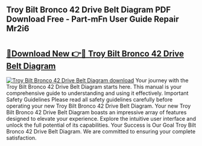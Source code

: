 ## Troy Bilt Bronco 42 Drive Belt Diagram PDF Download Free - Part-mFn User Guide Repair Mr2i6

# <h2><a href="http://dfr6ojn.blite.top/?on=Troy+Bilt+Bronco+42+Drive+Belt+Diagram">🔗Download New 👉🔴 Troy Bilt Bronco 42 Drive Belt Diagram</a></h2>

[![Troy Bilt Bronco 42 Drive Belt Diagram download](https://i.imgur.com/lujVjoI.png)](http://dfr6ojn.blite.top/?on=Troy+Bilt+Bronco+42+Drive+Belt+Diagram)
Your journey with the Troy Bilt Bronco 42 Drive Belt Diagram starts here. This manual is your comprehensive guide to understanding and using it effectively. Important Safety Guidelines Please read all safety guidelines carefully before operating your new Troy Bilt Bronco 42 Drive Belt Diagram. Your new Troy Bilt Bronco 42 Drive Belt Diagram boasts an impressive array of features designed to elevate your experience. Explore the intuitive user interface and unlock the full potential of its capabilities. Your Success is Our Goal Troy Bilt Bronco 42 Drive Belt Diagram. We are committed to ensuring your complete satisfaction.

